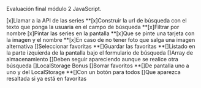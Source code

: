 Evaluación final módulo 2 JavaScript.

[x]Llamar a la API de las series
**[x]Construir la url de búsqueda con el texto que ponga la usuaria en el campo de búsqueda
**[x]Filtrar por nombre
[x]Pintar las series en la pantalla
**[x]Que se pinte una tarjeta con la imagen y el nombre
**[x]En caso de no tener foto que salga una imagen alternativa
[]Seleccionar favoritas
**[]Guardar las favoritas
**[]Listado en la parte izquierda de la pantalla bajo el formulario de búsqueda
[]Array de almacenamiento
[]Deben seguir apareciendo aunque se realice otra búsqueda
[]LocalStorage
Bonus
[]Borrar favoritos
**[]De pantalla uno a uno y del LocalStorage
**[]Con un botón para todos
[]Que aparezca resaltada si ya está en favoritas

